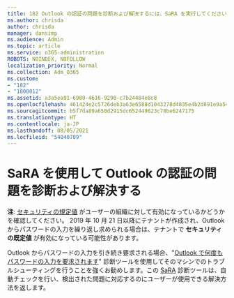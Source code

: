 ```yaml
---
title: 182 Outlook の認証の問題を診断および解決するには、SaRA を実行してください
ms.author: chrisda
author: chrisda
manager: dansimp
ms.audience: Admin
ms.topic: article
ms.service: o365-administration
ROBOTS: NOINDEX, NOFOLLOW
localization_priority: Normal
ms.collection: Adm_O365
ms.custom:
- "182"
- "1800012"
ms.assetid: a3a5ea91-6989-4616-9290-c7b24484e8c8
ms.openlocfilehash: 461424e2c5726deb3a63e6588d1043278d4835e4b2d891e9a5413d54bc445a72
ms.sourcegitcommit: b5f7da89a650d2915dc652449623c78be6247175
ms.translationtype: HT
ms.contentlocale: ja-JP
ms.lasthandoff: 08/05/2021
ms.locfileid: "54040709"
---
```

# <a name="use-sara-to-diagnose-and-resolve-outlook-authentication-issues"></a>SaRA を使用して Outlook の認証の問題を診断および解決する

**注**: [セキュリティの規定値](https://aka.ms/securitydefaults) がユーザーの組織に対して有効になっているかどうかを確認してください。 2019 年 10 月 21 日以降にテナントが作成され、Outlook からパスワードの入力を繰り返し求められる場合は、テナントで **セキュリティの既定値** が有効になっている可能性があります。

Outlook からパスワードの入力を引き続き要求される場合、"[Outlook で何度もパスワードの入力を要求されます](https://aka.ms/SaRA-OutlookPwdPrompt-Alchemy)" 診断ツールを使用してそのマシンでのトラブルシューティングを行うことを強くお勧めします。この [SaRA](https://diagnostics.office.com/#/) 診断ツールは、自動チェックを行い、検出された問題に対応するのにユーザーが使用できる解決方法を返します。
